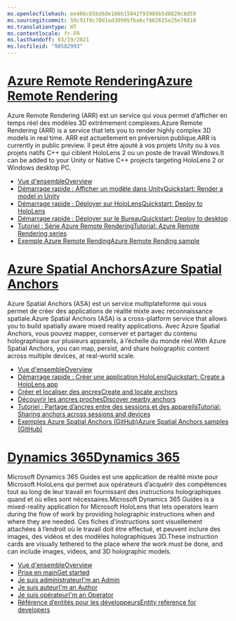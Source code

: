 ```yaml
---
ms.openlocfilehash: ee466c65bd6de166b15042f93989b5d8829c8d59
ms.sourcegitcommit: 59c91f8c70d1ad30995fba6cf862615e25e78d10
ms.translationtype: HT
ms.contentlocale: fr-FR
ms.lasthandoff: 03/19/2021
ms.locfileid: "98582993"
---
```

# <a name="azure-remote-rendering"></a>[<span data-ttu-id="a4917-101">Azure Remote Rendering</span><span class="sxs-lookup"><span data-stu-id="a4917-101">Azure Remote Rendering</span></span>](#tab/arr)

<span data-ttu-id="a4917-102">Azure Remote Rendering (ARR) est un service qui vous permet d’afficher en temps réel des modèles 3D extrêmement complexes.</span><span class="sxs-lookup"><span data-stu-id="a4917-102">Azure Remote Rendering (ARR) is a service that lets you to render highly complex 3D models in real time.</span></span> <span data-ttu-id="a4917-103">ARR est actuellement en préversion publique.</span><span class="sxs-lookup"><span data-stu-id="a4917-103">ARR is currently in public preview.</span></span> <span data-ttu-id="a4917-104">Il peut être ajouté à vos projets Unity ou à vos projets natifs C++ qui ciblent HoloLens 2 ou un poste de travail Windows.</span><span class="sxs-lookup"><span data-stu-id="a4917-104">It can be added to your Unity or Native C++ projects targeting HoloLens 2 or Windows desktop PC.</span></span>

* [<span data-ttu-id="a4917-105">Vue d'ensemble</span><span class="sxs-lookup"><span data-stu-id="a4917-105">Overview</span></span>](/azure/remote-rendering/overview/about) 
* [<span data-ttu-id="a4917-106">Démarrage rapide : Afficher un modèle dans Unity</span><span class="sxs-lookup"><span data-stu-id="a4917-106">Quickstart: Render a model in Unity</span></span>](/azure/remote-rendering/quickstarts/render-model) 
* [<span data-ttu-id="a4917-107">Démarrage rapide : Déployer sur HoloLens</span><span class="sxs-lookup"><span data-stu-id="a4917-107">Quickstart: Deploy to HoloLens</span></span>](/azure/remote-rendering/quickstarts/deploy-to-hololens) 
* [<span data-ttu-id="a4917-108">Démarrage rapide : Déployer sur le Bureau</span><span class="sxs-lookup"><span data-stu-id="a4917-108">Quickstart: Deploy to desktop</span></span>](/azure/remote-rendering/quickstarts/deploy-to-desktop) 
* [<span data-ttu-id="a4917-109">Tutoriel : Série Azure Remote Rendering</span><span class="sxs-lookup"><span data-stu-id="a4917-109">Tutorial: Azure Remote Rendering series</span></span>](/azure/remote-rendering/tutorials/unity/tutorial-landing) 
* [<span data-ttu-id="a4917-110">Exemple Azure Remote Rending</span><span class="sxs-lookup"><span data-stu-id="a4917-110">Azure Remote Rending sample</span></span>](/azure/remote-rendering/samples/showcase-app)

# <a name="azure-spatial-anchors"></a>[<span data-ttu-id="a4917-111">Azure Spatial Anchors</span><span class="sxs-lookup"><span data-stu-id="a4917-111">Azure Spatial Anchors</span></span>](#tab/asa)

<span data-ttu-id="a4917-112">Azure Spatial Anchors (ASA) est un service multiplateforme qui vous permet de créer des applications de réalité mixte avec reconnaissance spatiale.</span><span class="sxs-lookup"><span data-stu-id="a4917-112">Azure Spatial Anchors (ASA) is a cross-platform service that allows you to build spatially aware mixed reality applications.</span></span> <span data-ttu-id="a4917-113">Avec Azure Spatial Anchors, vous pouvez mapper, conserver et partager du contenu holographique sur plusieurs appareils, à l’échelle du monde réel.</span><span class="sxs-lookup"><span data-stu-id="a4917-113">With Azure Spatial Anchors, you can map, persist, and share holographic content across multiple devices, at real-world scale.</span></span>

* [<span data-ttu-id="a4917-114">Vue d'ensemble</span><span class="sxs-lookup"><span data-stu-id="a4917-114">Overview</span></span>](/azure/spatial-anchors/overview) 
* [<span data-ttu-id="a4917-115">Démarrage rapide : Créer une application HoloLens</span><span class="sxs-lookup"><span data-stu-id="a4917-115">Quickstart: Create a HoloLens app</span></span>](/azure/spatial-anchors/quickstarts/get-started-unity-hololens) 
* [<span data-ttu-id="a4917-116">Créer et localiser des ancres</span><span class="sxs-lookup"><span data-stu-id="a4917-116">Create and locate anchors</span></span>](/azure/spatial-anchors/how-tos/create-locate-anchors-unity) 
* [<span data-ttu-id="a4917-117">Découvrir les ancres proches</span><span class="sxs-lookup"><span data-stu-id="a4917-117">Discover nearby anchors</span></span>](/azure/spatial-anchors/how-tos/set-up-coarse-reloc-unity)
* [<span data-ttu-id="a4917-118">Tutoriel : Partage d’ancres entre des sessions et des appareils</span><span class="sxs-lookup"><span data-stu-id="a4917-118">Tutorial: Sharing anchors across sessions and devices</span></span>](/azure/spatial-anchors/tutorials/tutorial-share-anchors-across-devices?tabs=VS%2cAndroid)  
* [<span data-ttu-id="a4917-119">Exemples Azure Spatial Anchors (GitHub)</span><span class="sxs-lookup"><span data-stu-id="a4917-119">Azure Spatial Anchors samples (GitHub)</span></span>](https://github.com/Azure/azure-spatial-anchors-samples) 

# <a name="dynamics-365"></a>[<span data-ttu-id="a4917-120">Dynamics 365</span><span class="sxs-lookup"><span data-stu-id="a4917-120">Dynamics 365</span></span>](#tab/D365)

<span data-ttu-id="a4917-121">Microsoft Dynamics 365 Guides est une application de réalité mixte pour Microsoft HoloLens qui permet aux opérateurs d’acquérir des compétences tout au long de leur travail en fournissant des instructions holographiques quand et où elles sont nécessaires.</span><span class="sxs-lookup"><span data-stu-id="a4917-121">Microsoft Dynamics 365 Guides is a mixed-reality application for Microsoft HoloLens that lets operators learn during the flow of work by providing holographic instructions when and where they are needed.</span></span> <span data-ttu-id="a4917-122">Ces fiches d’instructions sont visuellement attachées à l’endroit où le travail doit être effectué, et peuvent inclure des images, des vidéos et des modèles holographiques 3D.</span><span class="sxs-lookup"><span data-stu-id="a4917-122">These instruction cards are visually tethered to the place where the work must be done, and can include images, videos, and 3D holographic models.</span></span>

* [<span data-ttu-id="a4917-123">Vue d'ensemble</span><span class="sxs-lookup"><span data-stu-id="a4917-123">Overview</span></span>](/dynamics365/mixed-reality/guides/) 
* [<span data-ttu-id="a4917-124">Prise en main</span><span class="sxs-lookup"><span data-stu-id="a4917-124">Get started</span></span>](/dynamics365/mixed-reality/guides/get-started) 
* [<span data-ttu-id="a4917-125">Je suis administrateur</span><span class="sxs-lookup"><span data-stu-id="a4917-125">I'm an Admin</span></span>](/dynamics365/mixed-reality/guides/setup)
* [<span data-ttu-id="a4917-126">Je suis auteur</span><span class="sxs-lookup"><span data-stu-id="a4917-126">I'm an Author</span></span>](/dynamics365/mixed-reality/guides/authoring-overview) 
* [<span data-ttu-id="a4917-127">Je suis opérateur</span><span class="sxs-lookup"><span data-stu-id="a4917-127">I'm an Operator</span></span>](/dynamics365/mixed-reality/guides/operator-overview) 
* [<span data-ttu-id="a4917-128">Référence d’entités pour les développeurs</span><span class="sxs-lookup"><span data-stu-id="a4917-128">Entity reference for developers</span></span>](/dynamics365/mixed-reality/guides/developer-entity-reference)